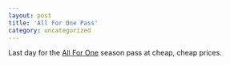 ```yaml
---
layout: post
title: 'All For One Pass'
category: uncategorized
---
```


Last day for the <a href="http://www.allforonepass.com/index.html?resort=killington">All For One</a> season pass at cheap, cheap prices.
